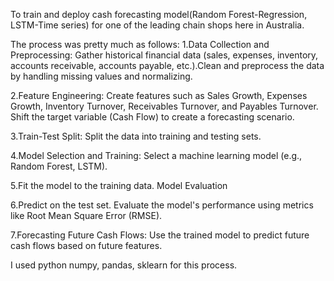 To train and deploy cash forecasting model(Random Forest-Regression, LSTM-Time series) for one of the leading chain shops here in Australia.

The process was pretty much as follows:
1.Data Collection and Preprocessing:
Gather historical financial data (sales, expenses, inventory, accounts receivable, accounts payable, etc.).Clean and preprocess the data by handling missing values and normalizing.

2.Feature Engineering:
Create features such as Sales Growth, Expenses Growth, Inventory Turnover, Receivables Turnover, and Payables Turnover.
Shift the target variable (Cash Flow) to create a forecasting scenario.

3.Train-Test Split:
Split the data into training and testing sets.

4.Model Selection and Training:
Select a machine learning model (e.g., Random Forest, LSTM).

5.Fit the model to the training data.
Model Evaluation

6.Predict on the test set.
Evaluate the model's performance using metrics like Root Mean Square Error (RMSE).

7.Forecasting Future Cash Flows:
Use the trained model to predict future cash flows based on future features.

I used python numpy, pandas, sklearn for this process.
